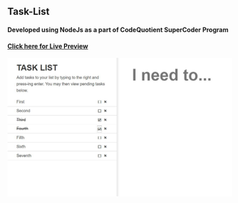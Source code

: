 ## Task-List

#### Developed using NodeJs as a part of CodeQuotient SuperCoder Program

#### <a href="https://task-list-server-3p34g8x1a4kjvj43s0-3p34g8x1a4kjvj43sj.codequotient.in" text-size=50px> Click here for Live Preview </a>

<img src="https://github.com/HiteshGarg-Coder/Task-List/blob/main/Task-List.JPG">

